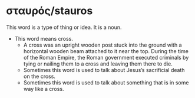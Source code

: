 # σταυρός/stauros
This word is a type of thing or idea. It is a noun.

* This word means cross.
    * A cross was an upright wooden post stuck into the ground with a horizontal wooden beam attached to it near the top. During the time of the Roman Empire, the Roman government executed criminals by tying or nailing them to a cross and leaving them there to die.
    * Sometimes this word is used to talk about Jesus’s sacrificial death on the cross.
    * Sometimes this word is used to talk about something that is in some way like a cross.
